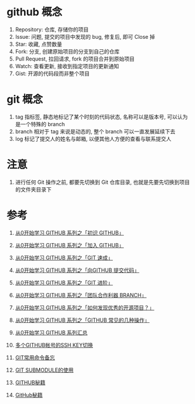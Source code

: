 # github 概念

1. Repository: 仓库, 存储你的项目
2. Issue: 问题, 提交的项目中发现的 bug, 修复后, 即可 Close 掉
3. Star: 收藏, 点赞数量
4. Fork: 分支, 创建原始项目的分支到自己的仓库
5. Pull Request, 拉回请求, fork 的项目合并到原始项目
5. Watch: 查看更新, 接收到指定项目的更新通知
6. Gist: 开源的代码段而非整个项目

# git 概念

1. tag 指标签, 静态地标记了某个时刻的代码状态, 名称可以是版本号, 可以认为是一个特殊的 branch
2. branch 相对于 tag 来说是动态的, 整个 branch 可以一直发展延续下去
3. log 标记了提交人的姓名与邮箱, 以便其他人方便的查看与联系提交人

# 注意

1. 进行任何 Git 操作之前, 都要先切换到 Git 仓库目录, 也就是先要先切换到项目的文件夹目录下

# 参考

1. [从0开始学习 GITHUB 系列之「初识 GITHUB」](http://stormzhang.com/github/2016/05/25/learn-github-from-zero1/)
2. [从0开始学习 GITHUB 系列之「加入 GITHUB」](http://stormzhang.com/github/2016/05/26/learn-github-from-zero2/)
3. [从0开始学习 GITHUB 系列之「GIT 速成」](http://stormzhang.com/github/2016/05/30/learn-github-from-zero3/)
4. [从0开始学习 GITHUB 系列之「向GITHUB 提交代码」](http://stormzhang.com/github/2016/06/04/learn-github-from-zero4/)
5. [从0开始学习 GITHUB 系列之「GIT 进阶」](http://stormzhang.com/github/2016/06/16/learn-github-from-zero5/)
6. [从0开始学习 GITHUB 系列之「团队合作利器 BRANCH」](http://stormzhang.com/github/2016/07/09/learn-from-github-from-zero6/)
7. [从0开始学习 GITHUB 系列之「如何发现优秀的开源项目？」](http://stormzhang.com/github/2016/07/28/learn-github-from-zero7/)
8. [从0开始学习 GITHUB 系列之「GITHUB 常见的几种操作」](http://stormzhang.com/github/2016/09/21/learn-github-from-zero8/)
5. [从0开始学习 GITHUB 系列汇总](http://stormzhang.com/github/2016/06/19/learn-github-from-zero-summary/)

1. [多个GITHUB帐号的SSH KEY切换](http://stormzhang.com/other/2013/10/16/github-multiply-ssh-key/)
2. [GIT常用命令备忘](http://stormzhang.com/git/2014/01/27/git-common-command/)
3. [GIT SUBMODULE的使用](http://stormzhang.com/git/2014/02/13/git-submodule/)
4. [GITHUB秘籍](http://stormzhang.com/git/2014/11/16/github-cheat-sheet/)
4. [GitHub秘籍](https://snowdream86.gitbooks.io/github-cheat-sheet/content/zh/index.html)
